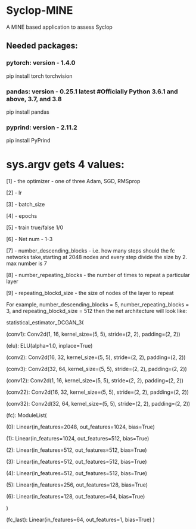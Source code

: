 # Syclop-MINE
A MINE based application to assess Syclop 

## Needed packages:

### pytorch: version - 1.4.0 

pip install torch torchvision

### pandas: version - 0.25.1 latest #Officially Python 3.6.1 and above, 3.7, and 3.8

pip install pandas

### pyprind: version - 2.11.2

pip install PyPrind


# sys.argv gets 4 values:

[1] - the optimizer - one of three Adam, SGD, RMSprop

[2] - lr

[3] - batch_size

[4] - epochs

[5] - train true/false 1/0

[6] - Net num - 1-3

[7] - number_descending_blocks - i.e. how many steps should the fc networks take,starting at 2048 nodes and every step divide the size by 2. max number is 7                                

[8] - number_repeating_blocks - the number of times to repeat a particular layer

[9] - repeating_blockd_size - the size of nodes of the layer to repeat

For example, number_descending_blocks = 5, number_repeating_blocks = 3, and repeating_blockd_size = 512 then the net architecture will look like:

statistical_estimator_DCGAN_3(

(conv1): Conv2d(1, 16, kernel_size=(5, 5), stride=(2, 2), padding=(2, 2))

(elu): ELU(alpha=1.0, inplace=True)

(conv2): Conv2d(16, 32, kernel_size=(5, 5), stride=(2, 2), padding=(2, 2))

(conv3): Conv2d(32, 64, kernel_size=(5, 5), stride=(2, 2), padding=(2, 2))

(conv12): Conv2d(1, 16, kernel_size=(5, 5), stride=(2, 2), padding=(2, 2))

(conv22): Conv2d(16, 32, kernel_size=(5, 5), stride=(2, 2), padding=(2, 2))

(conv32): Conv2d(32, 64, kernel_size=(5, 5), stride=(2, 2), padding=(2, 2))

(fc): ModuleList(

(0): Linear(in_features=2048, out_features=1024, bias=True)

(1): Linear(in_features=1024, out_features=512, bias=True)

(2): Linear(in_features=512, out_features=512, bias=True)

(3): Linear(in_features=512, out_features=512, bias=True)

(4): Linear(in_features=512, out_features=512, bias=True)

(5): Linear(in_features=256, out_features=128, bias=True)

(6): Linear(in_features=128, out_features=64, bias=True)

)

(fc_last): Linear(in_features=64, out_features=1, bias=True)
)

